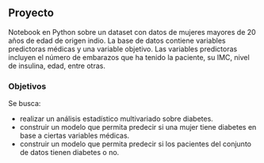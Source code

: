 ## Proyecto

Notebook en Python sobre un dataset con datos de mujeres mayores de 20 años de edad de origen indio. 
La base de datos contiene variables predictoras médicas y una variable objetivo. 
Las variables predictoras incluyen el número de embarazos que ha tenido la paciente, su IMC, nivel de insulina, edad, entre otras.


### Objetivos

Se busca:
- realizar un análisis estadístico multivariado sobre diabetes.
- construir un modelo que permita predecir si una mujer tiene diabetes en base a ciertas variables médicas.
- construir un modelo que permita predecir si los pacientes del conjunto de datos tienen diabetes o no.

